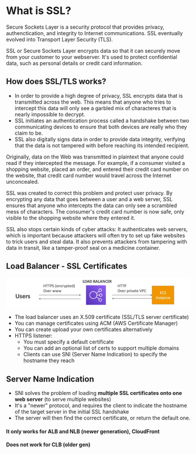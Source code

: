 # What is SSL?

Secure Sockets Layer is a security protocol that provides privacy, authenctication, and integrity to Internet communications. SSL eventually evolved into Transport Layer Security (TLS).

SSL or Secure Sockets Layer encrypts data so that it can securely move from your customer to your webserver. It's used to protect confidential data, such as personal details or credit card information.

## How does SSL/TLS works?
- In order to provide a high degree of privacy, SSL encrypts data that is transmitted across the web. This means that anyone who tries to intercept this data will only see a garbled mix of characteres that is nearly impossible to decrypt.
- SSL initiates an authentication process called a handshake between two communicating devices to ensure that both devices are really who they claim to be.
- SSL also digitally signs data in order to provide data integrity, verifying that the data is not tampered with before reaching its intended recipient.

Originally, data on the Web was transmitted in plaintext that anyone could read if they intercepted the message. For example, if a consumer visited a shopping website, placed an order, and entered their credit card number on the website, that credit card number would travel across the Internet unconcealed.

SSL was created to correct this problem and protect user privacy. By encrypting any data that goes between a user and a web server, SSL ensures that anyone who intercepts the data can only see a scrambled mess of characters. The consumer's credit card number is now safe, only visible to the shopping website where they entered it.

SSL also stops certain kinds of cyber attacks: It authenticates web servers, which is important because attackers will often try to set up fake websites to trick users and steal data. It also prevents attackers from tampering with data in transit, like a tamper-proof seal on a medicine container.

## Load Balancer - SSL Certificates
![Alt text](image.png)

- The load balancer uses an X.509 certificate (SSL/TLS server certificate)
- You can manage certificates using ACM (AWS Certificate Manager)
- You can create upload your own certificates alternatively
- HTTPS listener:
    - You must specify a default certificate
    - You can add an optional list of certs to support multiple domains
    - Clients can use SNI (Server Name Indication) to specify the hostname they reach


## Server Name Indication
- SNI solves the problem of loading **multiple SSL certificates onto one web server** (to serve multiple websites)
- It's a "newer" protocol, and requires the client to indicate the hostname of the target server in the initial SSL handshake
- The server will then find the correct certificate, or return the default one.

#### It only works for ALB and NLB (newer generation), CloudFront
#### Does not work for CLB (older gen)


